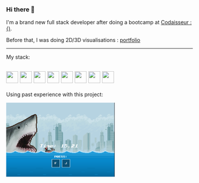 ### Hi there 👋

I'm a brand new full stack developer after doing a bootcamp at [Codaisseur :{)](https://codaisseur.com/courses/academy/).

Before that, I was doing 2D/3D visualisations : [portfolio](http://be.net/mvde)


---
My stack:

<img height="32" width="32" src="https://cdn.jsdelivr.net/npm/simple-icons@v7/icons/javascript.svg" /> <img height="32" width="32" src="https://cdn.icon-icons.com/icons2/512/PNG/512/prog-nodejs02_icon-icons.com_50780.png" />
 <img height="32" width="32" src="https://unpkg.com/simple-icons@v7/icons/npm.svg" /> <img height="32" width="32" src="https://cdn.jsdelivr.net/npm/simple-icons@v7/icons/react.svg" /> <img height="32" width="32" src="https://cdn.jsdelivr.net/npm/simple-icons@v7/icons/redux.svg" /> <img height="32" width="32" src="https://cdn.jsdelivr.net/npm/simple-icons@v7/icons/sequelize.svg" />
<img height="32" width="32" src="https://cdn.jsdelivr.net/npm/simple-icons@v7/icons/express.svg" /> <img height="32" width="32" src="https://cdn.jsdelivr.net/npm/simple-icons@v7/icons/postgresql.svg" />
---

Using past experience with this project: 

[<img height="200" src="https://github.com/git-meaux/button-basher/raw/main/game-screens/shark.png" />](https://github.com/git-meaux/button-basher)


<!--
**git-meaux/git-meaux** is a ✨ _special_ ✨ repository because its `README.md` (this file) appears on your GitHub profile.

Here are some ideas to get you started:

- 🔭 I’m currently working on ...
- 🌱 I’m currently learning ...
- 👯 I’m looking to collaborate on ...
- 🤔 I’m looking for help with ...
- 💬 Ask me about ...
- 📫 How to reach me: ...
- 😄 Pronouns: ...
- ⚡ Fun fact: ...
-->
